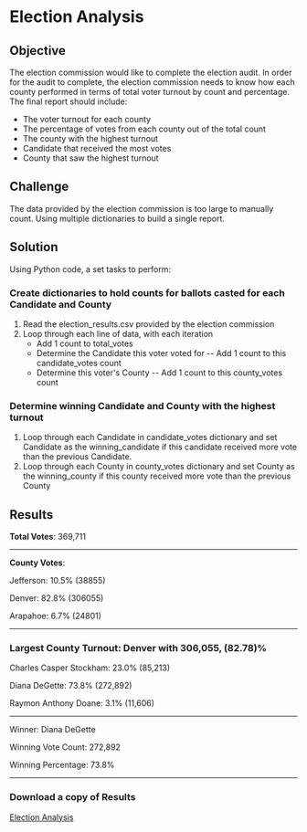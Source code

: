 # Election Analysis 

## Objective 
The election commission would like to complete the election audit. In order for the audit to complete, the election commission needs to know how each county performed in terms of total voter turnout by count and percentage. The final report should include:
-   The voter turnout for each county
-   The percentage of votes from each county out of the total count
-   The county with the highest turnout
-   Candidate that received the most votes
-  County that saw the highest turnout


## Challenge 
The data provided by the election commission is too large to manually count. Using multiple dictionaries to build a single report.

## Solution 
Using Python code, a set tasks to perform:

### Create dictionaries to hold counts for ballots casted for each Candidate and County 
1. Read the election_results.csv provided by the election commission
2. Loop through each line of data, with each iteration
	- Add 1 count to total_votes
	- Determine the Candidate this voter voted for
    -- Add 1 count to this candidate_votes count
	- Determine this voter's County
	-- Add 1 count to this county_votes count

 ### Determine winning Candidate and County with the highest turnout 
 1. Loop through each Candidate in candidate_votes dictionary and set Candidate as the winning_candidate if this candidate received more vote than the previous Candidate.
 2. Loop through each County in county_votes dictionary and set County as the winning_county if this county received more vote than the previous County


## Results 


**Total Votes**: 369,711

--- 

**County Votes**: 

Jefferson: 10.5% (38855)

Denver: 82.8% (306055) 

Arapahoe: 6.7% (24801) 

---

### Largest County Turnout: Denver with 306,055, (82.78)%


Charles Casper Stockham: 23.0% (85,213)

Diana DeGette: 73.8% (272,892)

Raymon Anthony Doane: 3.1% (11,606)

---

Winner: Diana DeGette

Winning Vote Count: 272,892

Winning Percentage: 73.8%

---

### Download a copy of Results
 [Election Analysis](analysis/election_analysis.txt)

